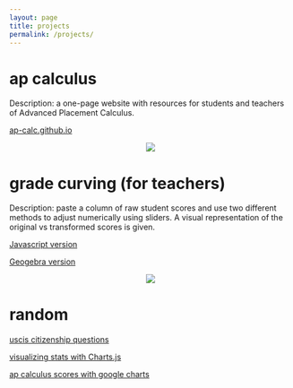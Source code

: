 ```yaml
---
layout: page
title: projects
permalink: /projects/
---
```


# ap calculus

Description: a one-page website with resources for students and teachers of Advanced Placement Calculus.

<a href="https://ap-calc.github.io" target="_blank">ap-calc.github.io</a>

<p align="center"><img src="../d-img/squeeze.png" border="0"> </p>

# grade curving (for teachers)

Description: paste a column of raw student scores and use two different methods to adjust numerically using sliders. A visual representation of the original vs transformed scores is given. 

<a href="https://ap-calc.github.io/gcc/index.html" target="_blank"> Javascript version </a> 

<a href="https://ap-calc.github.io/gcc1/index.html" target="_blank"> Geogebra version </a>

<p align="center"><img src="../d-img/curving.png" border="0"> </p>

# random 

<a href="https://ap-calc.github.io/uscis/" target="_blank"> uscis citizenship questions </a>

<a href="https://ap-calc.github.io/running/" target="_blank">visualizing stats with Charts.js</a>

<a href="https://ap-calc.github.io/apscore/" target="_blank">ap calculus scores with google charts</a>

